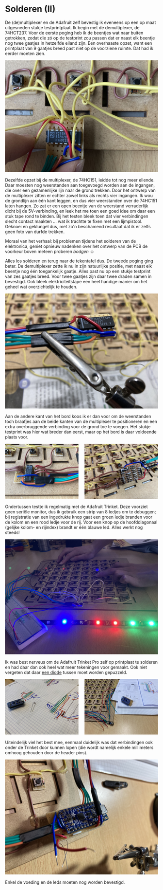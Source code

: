 # Solderen (II)

De (de)multiplexer en de Adafruit zelf bevestig ik eveneens op een op maat uitgesneden stukje testprintplaat. Ik begin met de demultiplexer, de 74HCT237. Voor de eerste poging heb ik de beentjes wat naar buiten getrokken, zodat die zó op de testprint zou passen dat er naast elk beentje nog twee gaatjes in hetzelfde eiland zijn. Een overhaaste opzet, want een printplaat van 9 gaatjes breed past niet op de voorziene ruimte. Dat had ik eerder moeten zien.

![solderen0](../assets/images/project/plakken3.jpg "demultiplexer")

Dezelfde opzet bij de multiplexer, de 74HC151, leidde tot nog meer ellende. Daar moesten nog weerstanden aan toegevoegd worden aan de ingangen, die over een gezamenlijke lijn naar de grond trekken. Door het ontwerp van de multiplexer zitten er echter zowel links als rechts vier ingangen. Ik wou de grondlijn aan één kant leggen, en dus vier weerstanden over de 74HC151 laten hangen. Zo zat er een open beentje van de weerstand verraderlijk dicht bij de 5V-verbinding, en leek het me toen een goed idee om daar een stuk tape rond te binden. Bij het testen bleek toen dat vier verbindingen slecht contact maakten … wat ik trachtte te fixen met een lijmpistool. Geknoei en geklungel dus, met zo'n beschamend resultaat dat ik er zelfs geen foto van durfde trekken.

Moraal van het verhaal: bij problemen tijdens het solderen van de elektronica, geniet opnieuw nadenken over het ontwerp van de PCB de voorkeur boven meteen proberen _bodgen_ &#9786;

Alles los solderen en terug naar de tekentafel dus. De tweede poging ging beter. De demultiplexer zette ik nu in zijn natuurlijke positie, met naast elk beentje nog één toegankelijk gaatje. Alles past nu op een stukje testprint van zes gaatjes breed. Voor twee gaatjes zijn daar twee draden samen in bevestigd. Ook bleek elektriciteitstape een heel handige manier om het geheel wat overzichtelijk te houden.

![solderen1](../assets/images/project/plakken4.jpg "demultiplexer")

Aan de andere kant van het bord koos ik er dan voor om de weerstanden toch braafjes aan de beide kanten van de multiplexer te positioneren en een extra overbruggende verbinding voor de grond toe te voegen. Het stukje testprint was hier wat breder dan eerst, maar op het bord is daar voldoende plaats voor.

<p>
<img src="../assets/images/project/plakken5a.jpg" width="48%"/>
<img src="../assets/images/project/plakken5b.jpg" width="48%" style="float:right;"/>
</p>

Ondertussen testte ik regelmatig met de Adafruit Trinket. Deze voorziet geen seriële monitor, dus ik gebruik een strip van 8 ledjes om te debuggen; bij registratie van een ingedrukte knop gaat een groen ledje branden voor de kolom en een rood ledje voor de rij. Voor een knop op de hoofddiagonaal (gelijke kolom- en rijindex) brandt er één blauwe led. Alles werkt nog steeds!

![solderen1](../assets/images/project/plakken6.jpg "disco")

Ik was best nerveus om de Adafruit Trinket Pro zelf op printplaat te solderen en had daar dan ook heel wat meer tekeningen voor gemaakt. Ook niet vergeten dat daar [een diode](./07.html) tussen moet worden gepuzzeld.

<p>
<img src="../assets/images/project/plakken7.jpg" width="48%"/>
<img src="../assets/images/project/plakken8.jpg" width="48%" style="float:right;"/>
</p>

Uiteindelijk viel het best mee, eenmaal duidelijk was dat verbindingen ook onder de Trinket door kunnen lopen (die wordt namelijk enkele millimeters omhoog gehouden door de header pins).

![solderen1](../assets/images/project/plakken9.jpg "Trinket")

Enkel de voeding en de leds moeten nog worden bevestigd.
